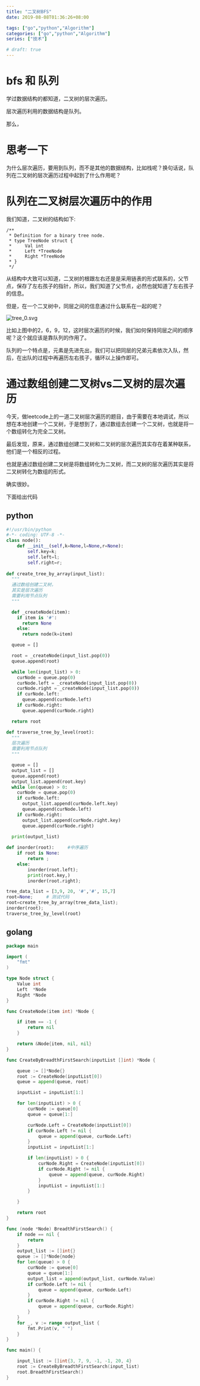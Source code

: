 ```yaml
---
title: "二叉树BFS"
date: 2019-08-08T01:36:26+08:00

tags: ["go","python","Algorithm"]
categories: ["go","python","Algorithm"]
series: ["技术"]

# draft: true
---
```


# bfs 和 队列

学过数据结构的都知道，二叉树的层次遍历。

层次遍历利用的数据结构是队列。

那么，

# 思考一下

为什么层次遍历，要用到队列，而不是其他的数据结构，比如栈呢？换句话说，队列在二叉树的层次遍历过程中起到了什么作用呢？

# 队列在二叉树层次遍历中的作用

我们知道，二叉树的结构如下:

```
/**
 * Definition for a binary tree node.
 * type TreeNode struct {
 *     Val int
 *     Left *TreeNode
 *     Right *TreeNode
 * }
 */
```



从结构中大致可以知道，二叉树的根跟左右还是是采用链表的形式联系的，父节点，保存了左右孩子的指针，所以，我们知道了父节点，必然也就知道了左右孩子的信息。

但是，在一个二叉树中，同层之间的信息通过什么联系在一起的呢？

![tree_0.svg](https://blog.nanpuyue.com/usr/uploads/2019/05/380282528.svg)

比如上图中的2，6，9，12，这时层次遍历的时候，我们如何保持同层之间的顺序呢？这个就应该是靠队列的作用了。

队列的一个特点是，元素是先进先出，我们可以把同层的兄弟元素依次入队，然后，在出队的过程中再遍历左右孩子，循环以上操作即可。



# 通过数组创建二叉树vs二叉树的层次遍历

今天，做leetcode上的一道二叉树层次遍历的题目，由于需要在本地调试，所以想在本地创建一个二叉树，于是想到了，通过数组去创建一个二叉树，也就是将一个数组转化为完全二叉树。



最后发现，原来，通过数组创建二叉树和二叉树的层次遍历其实存在着某种联系，他们是一个相反的过程。



也就是通过数组创建二叉树是将数组转化为二叉树，而二叉树的层次遍历其实是将二叉树转化为数组的形式。

确实很妙。

下面给出代码

## python

```python
#!/usr/bin/python 
#-*- coding: UTF-8 -*-
class node():
	def __init__(self,k=None,l=None,r=None):
		self.key=k;
		self.left=l;
		self.right=r;
 
def create_tree_by_array(input_list):
  """
  通过数组创建二叉树，
  其实是层次遍历
  需要利用节点队列 
  """  

  def _createNode(item):
    if item is '#':
      return None
    else:
      return node(k=item)

  queue = []

  root = _createNode(input_list.pop(0))
  queue.append(root)

  while len(input_list) > 0:
    curNode = queue.pop(0)
    curNode.left = _createNode(input_list.pop(0))
    curNode.right = _createNode(input_list.pop(0))
    if curNode.left: 
      queue.append(curNode.left)
    if curNode.right:
      queue.append(curNode.right)

  return root

def traverse_tree_by_level(root):
  """
  层次遍历
  需要利用节点队列
  """

  queue = []
  output_list = []
  queue.append(root)
  output_list.append(root.key)
  while len(queue) > 0:
    curNode = queue.pop(0)
    if curNode.left:
      output_list.append(curNode.left.key)
      queue.append(curNode.left)
    if curNode.right:
      output_list.append(curNode.right.key)
      queue.append(curNode.right)
    
  print(output_list)

def inorder(root):     #中序遍历
	if root is None:
		return ;
	else:
		inorder(root.left);
		print(root.key,)
		inorder(root.right);

tree_data_list = [3,9, 20, '#','#', 15,7]
root=None;     # 测试代码
root=create_tree_by_array(tree_data_list);
inorder(root);
traverse_tree_by_level(root)

```



## golang

```go
package main

import (
	"fmt"
)

type Node struct {
	Value int
	Left  *Node
	Right *Node
}

func CreateNode(item int) *Node {

	if item == -1 {
		return nil
	}

	return &Node{item, nil, nil}
}

func CreateByBreadthFirstSearch(inputList []int) *Node {

	queue := []*Node{}
	root := CreateNode(inputList[0])
	queue = append(queue, root)

	inputList = inputList[1:]

	for len(inputList) > 0 {
		curNode := queue[0]
		queue = queue[1:]

		curNode.Left = CreateNode(inputList[0])
		if curNode.Left != nil {
			queue = append(queue, curNode.Left)
		}
		inputList = inputList[1:]

		if len(inputList) > 0 {
			curNode.Right = CreateNode(inputList[0])
			if curNode.Right != nil {
				queue = append(queue, curNode.Right)
			}
			inputList = inputList[1:]
		}

	}

	return root
}

func (node *Node) BreadthFirstSearch() {
	if node == nil {
		return
	}
	output_list := []int{}
	queue := []*Node{node}
	for len(queue) > 0 {
		curNode := queue[0]
		queue = queue[1:]
		output_list = append(output_list, curNode.Value)
		if curNode.Left != nil {
			queue = append(queue, curNode.Left)
		}
		if curNode.Right != nil {
			queue = append(queue, curNode.Right)
		}
	}
	for _, v := range output_list {
		fmt.Print(v, " ")
	}
}

func main() {

	input_list := []int{3, 7, 9, -1, -1, 20, 4}
	root := CreateByBreadthFirstSearch(input_list)
	root.BreadthFirstSearch()
}

```

